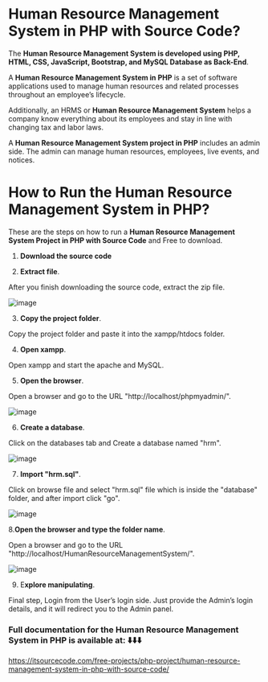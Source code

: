 # Human Resource Management System in PHP with Source Code?

The **Human Resource Management System is developed using PHP, HTML, CSS, JavaScript, Bootstrap, and MySQL Database as Back-End**.

A **Human Resource Management System in PHP** is a set of software applications used to manage human resources and related processes throughout an employee’s lifecycle.

Additionally, an HRMS or **Human Resource Management System** helps a company know everything about its employees and stay in line with changing tax and labor laws.

A **Human Resource Management System project in PHP** includes an admin side. The admin can manage human resources, employees, live events, and notices.

# How to Run the Human Resource Management System in PHP?

These are the steps on how to run a **Human Resource Management System Project in PHP with Source Code** and Free to download.

1. **Download the source code**

2. **Extract file**.

After you finish downloading the source code, extract the zip file.

![image](https://github.com/user-attachments/assets/65d9a3c1-882f-45ac-87ee-194d2c47c0a5)

3. **Copy the project folder**.

Copy the project folder and paste it into the xampp/htdocs folder.

4. **Open xampp**.

Open xampp and start the apache and MySQL.

5. **Open the browser**.

Open a browser and go to the URL "http://localhost/phpmyadmin/".

![image](https://github.com/user-attachments/assets/1d8f0682-54d5-4091-8cb6-508c69f951e0)

6. **Create a database**.

Click on the databases tab and Create a database named "hrm".

![image](https://github.com/user-attachments/assets/fdeb824c-86c4-4bb7-8ff3-e8344df4e2a9)

7. **Import "hrm.sql"**.

Click on browse file and select "hrm.sql" file which is inside the "database" folder, and after import click "go".

![image](https://github.com/user-attachments/assets/c061e835-bd8f-492e-a407-d4c82ffbc6f9)


8.**Open the browser and type the folder name**.

Open a browser and go to the URL "http://localhost/HumanResourceManagementSystem/".

![image](https://github.com/user-attachments/assets/020330b5-ca55-4185-b0b6-bb9f2da96f66)

9. E**xplore manipulating**.

Final step, Login from the User’s login side. Just provide the Admin’s login details, and it will redirect you to the Admin panel.


### Full documentation for the Human Resource Management System in PHP is available at: ⬇️⬇️⬇️

https://itsourcecode.com/free-projects/php-project/human-resource-management-system-in-php-with-source-code/


